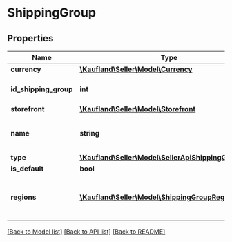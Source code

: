 # ShippingGroup

## Properties
Name | Type | Description | Notes
------------ | ------------- | ------------- | -------------
**currency** | [**\Kaufland\Seller\Model\Currency**](Currency.md) |  | 
**id_shipping_group** | **int** | ID of the shipping group | 
**storefront** | [**\Kaufland\Seller\Model\Storefront**](Storefront.md) |  | 
**name** | **string** | Name of the shipping group | 
**type** | [**\Kaufland\Seller\Model\SellerApiShippingGroupType**](SellerApiShippingGroupType.md) |  | 
**is_default** | **bool** |  | 
**regions** | [**\Kaufland\Seller\Model\ShippingGroupRegion[]**](ShippingGroupRegion.md) | List of regions in this shipping group | 

[[Back to Model list]](../../README.md#documentation-for-models) [[Back to API list]](../../README.md#documentation-for-api-endpoints) [[Back to README]](../../README.md)

